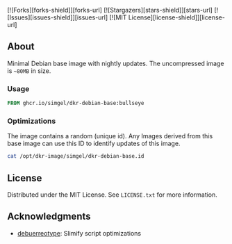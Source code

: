 [![Forks][forks-shield]][forks-url]
[![Stargazers][stars-shield]][stars-url]
[![Issues][issues-shield]][issues-url]
[![MIT License][license-shield]][license-url]


## About

Minimal Debian base image with nightly updates.
The uncompressed image is `~80MB`  in size.

### Usage

```Dockerfile
FROM ghcr.io/simgel/dkr-debian-base:bullseye
```


### Optimizations

The image contains a random (unique id). Any Images derived from this base image can use this ID to identify updates of this image.

```bash
cat /opt/dkr-image/simgel/dkr-debian-base.id
```

## License

Distributed under the MIT License. See `LICENSE.txt` for more information.


## Acknowledgments

* [debuerreotype](https://github.com/debuerreotype/debuerreotype): Slimify script optimizations